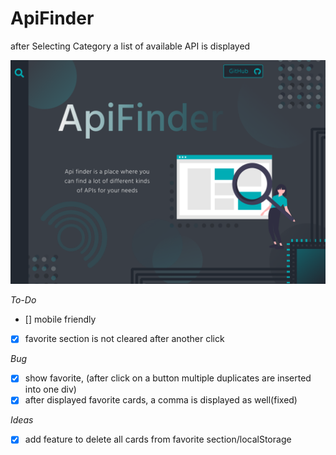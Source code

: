 # ApiFinder

after Selecting Category a list of available API is displayed

![concept for main page](/concept_mainPage.png)

_To-Do_

- [] mobile friendly
- [x] favorite section is not cleared after another click

_Bug_

- [x] show favorite, (after click on a button multiple duplicates are inserted into one div)
- [x] after displayed favorite cards, a comma is displayed as well(fixed)

_Ideas_

- [x] add feature to delete all cards from favorite section/localStorage

